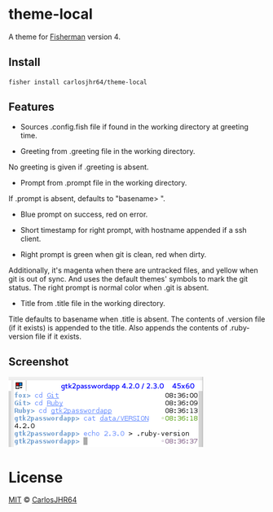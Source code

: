 # theme-local

A theme for [Fisherman](https://github.com/jorgebucaran/fisher) version 4.

## Install

    fisher install carlosjhr64/theme-local

## Features

* Sources .config.fish file if found in the working directory at greeting time.

* Greeting from .greeting file in the working directory.

No greeting is given if .greeting is absent.

* Prompt from .prompt file in the working directory.

If .prompt is absent, defaults to "basename> ".

* Blue prompt on success, red on error.

* Short timestamp for right prompt, with hostname appended if a ssh client.

* Right prompt is green when git is clean, red when dirty.

Additionally, it's magenta when there are untracked files, and yellow when git is out of sync.
And uses the default themes' symbols to mark the git status.
The right prompt is normal color when .git is absent.

* Title from .title file in the working directory.

Title defaults to basename when .title is absent.
The contents of .version file (if it exists) is appended to the title.
Also appends the contents of .ruby-version file if it exists.

## Screenshot

![PNG](local_theme.png)

# License

[MIT](http://opensource.org/licenses/MIT) © [CarlosJHR64](http://github.com/carlosjhr64)
